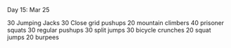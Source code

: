 Day 15: Mar 25

30 Jumping Jacks
30 Close grid pushups
20 mountain climbers
40 prisoner squats 
30 regular pushups
30 split jumps
30 bicycle crunches
20 squat jumps
20 burpees
